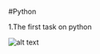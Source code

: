#Python 

1.The first task on python

![alt text](https://i.pinimg.com/originals/0b/ae/97/0bae97a138f2cd95c739ef87685cfc92.jpg)
